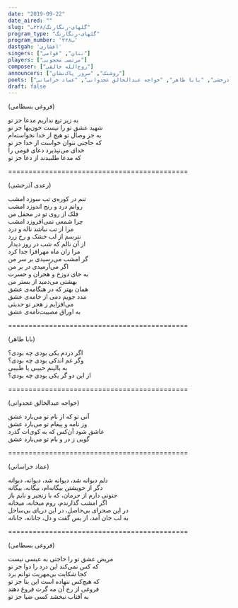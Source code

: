 ```yaml
---
date: "2019-09-22"
date_aired: ""
slug: "گلهای-رنگارنگ/۲۲۸ب"
program_type: "گلهای-رنگارنگ"
program_number: '۲۲۸ب'
dastgah: 'افشاری'
singers: ["بنان", "قوامی"]
players: ["مرتضی محجوبی"]
composer: ["روح‌الله خالقی"]
announcers: ["روشنک", "سرور پاک‌نشان"]
poets: ["فروغی بسطامی", "رعدی آذرخشی", "بابا طاهر", "خواجه عبدالخالق غجدوانی", "عماد خراسانی"]
draft: false
---
```


(فروغی بسطامی)  

به زیر تیغ نداریم مدعا جز تو  
شهید عشق تو را نیست خون‌بها جز تو  
به جز وصال تو هیچ از خدا نخواسته‌ام  
که حاجتی نتوان خواست از خدا جز تو  
خدای می‌نپذیرد دعای قومی را  
که مدعا طلبیدند از دعا جز تو  

============================================  

(رعدی آذرخشی)  

تنم در کور‌ه‌ی تب سوزد امشب  
روانم درد و رنج اندوزد امشب  
فلک از روی تو در محفل من  
چرا شمعی نمی‌افروزد امشب  
مرا از تب نباشد ناله و درد  
نترسم از لب خشک و رخ زرد  
از آن نالم که شب در روز دیدار  
مرا زان ماه مهرافزا جدا کرد  
گر امشب می‌رسیدی بر سر من  
اگر می‌آرمیدی در بر من  
به جای دوزخ و هجران و حسرت  
بهشتی می‌دمید از بستر من  
همان بهتر که در هنگامه‌ی عشق  
مدد جویم دمی از خامه‌ی عشق  
می‌افزایم ز هجر تو حدیثی  
به اوراق مصیبت‌نامه‌ی عشق  

============================================  

(بابا طاهر)  

اگر دردم یکی بودی چه بودی؟  
وگر غم اندکی بودی چه بودی؟  
به بالینم حبیبی یا طبیبی  
از این دو گر یکی بودی چه بودی؟  

============================================  

(خواجه عبدالخالق غجدوانی)  

آنی تو که از نام تو می‌بارد عشق  
وز نامه‌ و پیغام تو می‌بارد عشق  
عاشق شود آن‌کس که به کوی‌ات گذرد  
گویی ز در و بام تو می‌بارد عشق  

============================================  

(عماد خراسانی)  

دلم دیوانه شد، دیوانه شد، دیوانه، دیوانه  
دگر از خویشتن بیگانه‌ام، بیگانه، بیگانه  
جنونی دارم از حرمان، که با زنجیر و نایم باز  
اگر امشب گذارندم، روم میخانه، میخانه  
در این صحرای بی‌حاصل، در این دریای بی‌ساحل  
به لب جان آمد، از بس گفت و دل، جانانه، جانانه  

============================================  

(فروغی بسطامی)  

مریض عشق تو را حاجتی به عیسی نیست  
که کس نمی‌کند این درد را دوا جز تو  
کجا شکایت بی‌مهریت توانم برد  
که هیچ‌کس ننهاده است این بنا جز تو  
فروغی از رخ آن مه گرت فروغ دهند  
به آفتاب نبخشد کسی ضیا جز تو  
